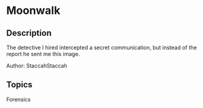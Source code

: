 # Moonwalk

## Description

The detective I hired intercepted a secret communication, but instead of the report he sent me this image.

Author: StaccahStaccah

## Topics

Forensics
